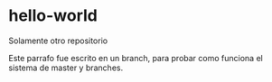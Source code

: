 # hello-world
Solamente otro repositorio

Este parrafo fue escrito en un branch, para probar como funciona el sistema de master y branches.
